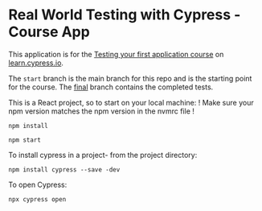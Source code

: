 # Real World Testing with Cypress - Course App

This application is for the [Testing your first application course](https://learn.cypress.io/testing-your-first-application) on [learn.cypress.io](https://learn.cypress.io/).

The `start` branch is the main branch for this repo and is the starting point for the course. The [final](https://github.com/cypress-io/cypress-realworld-testing-course-app/tree/final) branch contains the completed tests.

This is a React project, so to start on your local machine:
! Make sure your npm version matches the npm version in the nvmrc file !

`npm install`

`npm start`

To install cypress in a project- from the project directory:

`npm install cypress --save -dev`

To open Cypress:

`npx cypress open`

